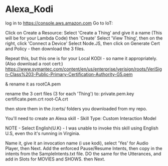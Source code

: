 # Alexa_Kodi

log in to https://console.aws.amazon.com
Go to IoT:

Click on Create a Resource:
Select 'Create a Thing' and give it a name (This will be for your Lambda Code) then 'Create'
Select 'View Thing', then on the right, click 'Connect a Device'
Select Node.JS, then click on Generate Cert and Policy - then download the 3 files. 

Repeat this, but this one is for your Local KODI - so name it appropriately.
(Also download a root cert:) 
https://www.symantec.com/content/en/us/enterprise/verisign/roots/VeriSign-Class%203-Public-Primary-Certification-Authority-G5.pem

& rename it as rootCA.pem

rename the 3 cert files (3 for each 'Thing') to:
private.pem.key
certificate.pem.crt
root-CA.crt

then store them in the /certs/ folders you downloaded from my repo.

You'll need to create an Alexa skill - Skill Type: Custom Interaction Model

NOTE - Select English(U.K) - I was unable to invoke this skill using English U.S, even tho it's running in Virginia.

Name it, give it an invocation name (i use kodi), select 'Yes' for Audio Player, then Next.
Add the enforced Pause/Resume Intents, then copy in the intents from the SampleIntents.txt file. DO the same for the Utterances, 
and add in Slots for MOVIES and SHOWS.
then Next.

